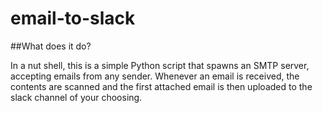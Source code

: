 # email-to-slack

##What does it do?

In a nut shell, this is a simple Python script that spawns an SMTP server, accepting emails from any sender. Whenever an email is received, the contents are scanned and the first attached email is then uploaded to the slack channel of your choosing.
